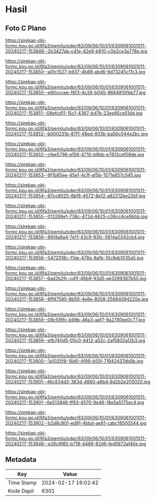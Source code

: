# Hasil

## Foto C Plano

https://sirekap-obj-formc.kpu.go.id/6fa3/pemilu/pdpr/63/09/06/10/01/6309061001011-20240217-153848--2b3427ab-c41e-42e9-b910-c0e2ce3a778e.jpg

https://sirekap-obj-formc.kpu.go.id/6fa3/pemilu/pdpr/63/09/06/10/01/6309061001011-20240217-153850--a0fc1527-b937-4b89-abd6-9d73245c11c3.jpg

https://sirekap-obj-formc.kpu.go.id/6fa3/pemilu/pdpr/63/09/06/10/01/6309061001011-20240217-153850--e80cccee-f6f3-4c26-b045-9664910fbb77.jpg

https://sirekap-obj-formc.kpu.go.id/6fa3/pemilu/pdpr/63/09/06/10/01/6309061001011-20240217-153851--08efcd11-15c1-4367-bd7b-23ee85ce51dd.jpg

https://sirekap-obj-formc.kpu.go.id/6fa3/pemilu/pdpr/63/09/06/10/01/6309061001011-20240217-153852--b000231b-87f1-48ed-933b-ba56c044e2bc.jpg

https://sirekap-obj-formc.kpu.go.id/6fa3/pemilu/pdpr/63/09/06/10/01/6309061001011-20240217-153852--cfee5798-e156-4710-b9bb-e7812cef09de.jpg

https://sirekap-obj-formc.kpu.go.id/6fa3/pemilu/pdpr/63/09/06/10/01/6309061001011-20240217-153853--9f1b65ee-45e1-4c1f-af5b-1571e857c045.jpg

https://sirekap-obj-formc.kpu.go.id/6fa3/pemilu/pdpr/63/09/06/10/01/6309061001011-20240217-153854--87cc8025-8bf8-4572-8e12-a82212be22bf.jpg

https://sirekap-obj-formc.kpu.go.id/6fa3/pemilu/pdpr/63/09/06/10/01/6309061001011-20240217-153855--013269e1-738c-472d-8625-c08cc4ce9bbb.jpg

https://sirekap-obj-formc.kpu.go.id/6fa3/pemilu/pdpr/63/09/06/10/01/6309061001011-20240217-153856--86f4a6a4-7e11-43c9-83fc-5814a0342cb4.jpg

https://sirekap-obj-formc.kpu.go.id/6fa3/pemilu/pdpr/63/09/06/10/01/6309061001011-20240217-153856--5472018c-f1de-478a-8a1b-10c8eb1035a5.jpg

https://sirekap-obj-formc.kpu.go.id/6fa3/pemilu/pdpr/63/09/06/10/01/6309061001011-20240217-153857--6ad2b2fc-cd1f-46b9-93d5-ae3299367b50.jpg

https://sirekap-obj-formc.kpu.go.id/6fa3/pemilu/pdpr/63/09/06/10/01/6309061001011-20240217-153858--6ff47585-8b59-4e8e-8058-25684094220e.jpg

https://sirekap-obj-formc.kpu.go.id/6fa3/pemilu/pdpr/63/09/06/10/01/6309061001011-20240217-153859--09c5f8fc-b98b-46a3-aaf7-9a2780ee0c77.jpg

https://sirekap-obj-formc.kpu.go.id/6fa3/pemilu/pdpr/63/09/06/10/01/6309061001011-20240217-153859--efb740d5-05c0-4412-a52c-2af5802a12b3.jpg

https://sirekap-obj-formc.kpu.go.id/6fa3/pemilu/pdpr/63/09/06/10/01/6309061001011-20240217-153900--1a1025f8-16d5-4f99-b55f-71942437db9b.jpg

https://sirekap-obj-formc.kpu.go.id/6fa3/pemilu/pdpr/63/09/06/10/01/6309061001011-20240217-153901--46c834d3-363d-4880-a9bd-8d2b2e205020.jpg

https://sirekap-obj-formc.kpu.go.id/6fa3/pemilu/pdpr/63/09/06/10/01/6309061001011-20240217-153901--6e513846-ff93-4570-9e46-18e5a5175ec4.jpg

https://sirekap-obj-formc.kpu.go.id/6fa3/pemilu/pdpr/63/09/06/10/01/6309061001011-20240217-153902--b2d8c801-ed91-4bbd-ae81-cabc18500544.jpg

https://sirekap-obj-formc.kpu.go.id/6fa3/pemilu/pdpr/63/09/06/10/01/6309061001011-20240217-153848--e26c6f65-b718-4488-82d6-fed5672af40e.jpg


## Metadata

| Key        | Value               |
| ---------- | ------------------- |
| Time Stamp | 2024-02-17 16:02:42 |
| Kode Dapil | 6301                |



